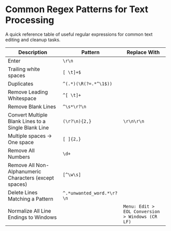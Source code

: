 # Common Regex Patterns for Text Processing

A quick reference table of useful regular expressions for common text editing and cleanup tasks.

| Description                                      | Pattern                                      | Replace With           |
|--------------------------------------------------|----------------------------------------------|------------------------|
| Enter                                            | `\r\n`                                         |                          |
| Trailing white spaces                            | `[ \t]+$`                                    |                          |
| Duplicates                                       | `^(.*)(\R(?=.*^\1$))`                        |                          |
| Remove Leading Whitespace                        | `^[ \t]+`                                     |                          |
| Remove Blank Lines                               | `^\s*\r?\n`                                   |                          |
| Convert Multiple Blank Lines to a Single Blank Line | `(\r?\n){2,}`                              | `\r\n\r\n`              |
| Multiple spaces → One space                       | `[ ]{2,}`                                    |                          |
| Remove All Numbers                                | `\d+`                                         |                          |
| Remove All Non-Alphanumeric Characters (except spaces) | `[^\w\s]`                              |                          |
| Delete Lines Matching a Pattern                   | `^.*unwanted_word.*\r?\n`                   |                          |
| Normalize All Line Endings to Windows             |                                               | `Menu: Edit > EOL Conversion > Windows (CR LF)` |